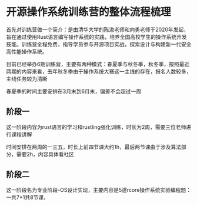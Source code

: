 # 开源操作系统训练营的整体流程梳理
首先对训练营做一个简介：是由清华大学的陈渝老师和向勇老师于2020年发起，旨在通过使用Rust语言编写操作系统的实践，培养全国高校学生的操作系统开发技能。训练营全程免费，指导学员参与开源项目实战，探索设计与构建新一代安全高性能操作系统。

目前已经举办6期训练营，主要有两种模式：春夏季与秋冬季，秋冬季，按照最近两期的内容来看，去年秋冬季由于操作系统大赛这一主线的存在，报名人数较多，主线任务较为清晰

春夏季的时间主要安排在3月末到6月末，偏差不会超过一周

## 阶段一
这一阶段内容为rust语言的学习和rustling强化训练，时长为2周，需要三位老师进行课程讲解

时间安排在两周的一三五，时长上前四节课大约1h，最后两节课由于涉及算法部分，需要2h，内容具体看社区

## 阶段二
这一阶段名为专业阶段-OS设计实现，主要内容是5道rcore操作系统实验编程题：一共7+1共8节课，

